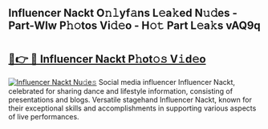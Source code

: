 ## Influencer Nackt O𝚗𝚕yf𝚊ns L𝚎a𝚔ed N𝚞𝚍es - Part-WIw P𝚑𝚘tos Vi𝚍𝚎o - H𝚘𝚝 Part L𝚎a𝚔s vAQ9q

# <h2><a href="http://kf2rl98.oniu.top/?m=Influencer+Nackt">🔗👉 🔴 Influencer Nackt P𝚑ot𝚘𝚜 V𝚒d𝚎o</a></h2>

[![Influencer Nackt Nu𝚍e𝚜](https://i.imgur.com/0qMVB7G.gif)](http://kf2rl98.oniu.top/?m=Influencer+Nackt)
Social media influencer Influencer Nackt, celebrated for sharing dance and lifestyle information, consisting of presentations and blogs. Versatile stagehand Influencer Nackt, known for their exceptional skills and accomplishments in supporting various aspects of live performances.  
